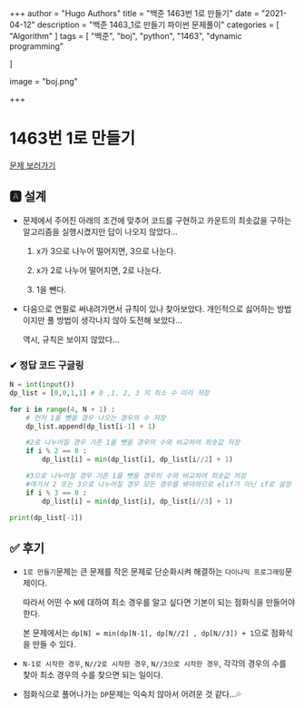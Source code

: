 +++
author = "Hugo Authors"
title = "백준 1463번 1로 만들기"
date = "2021-04-12"
description = "백준 1463_1로 만들기 파이썬 문제풀이"
categories = [
    "Algorithm"
]
tags = [
    "백준", "boj", "python", "1463", "dynamic programming"

]

image = "boj.png"

+++

# 1463번 1로 만들기

[문제 보러가기](https://www.acmicpc.net/problem/1463)

## 🅰 설계

* 문제에서 주어진 아래의 조건에 맞추어 코드를 구현하고 카운트의 최솟값을 구하는 알고리즘을 실행시켰지만 답이 나오지 않았다...

  1. x가 3으로 나누어 떨어지면, 3으로 나눈다.

  2. x가 2로 나누어 떨어지면, 2로 나눈다.

  3. 1을 뺀다.

* 다음으로 연필로 써내려가면서 규칙이 있나 찾아보았다. 개인적으로 싫어하는 방법이지만 풀 방법이 생각나지 않아 도전해 보았다...

  역시, 규칙은 보이지 않았다...

### ✔  정답 코드 구글링

```python
N = int(input())
dp_list = [0,0,1,1] # 0 ,1, 2, 3 의 최소 수 미리 저장

for i in range(4, N + 1) :
    # 먼저 1을 뺏을 경우 나오는 경우의 수 저장
    dp_list.append(dp_list[i-1] + 1)

    #2로 나누어질 경우 기존 1을 뺏을 경우의 수와 비교하여 최솟값 저장
    if i % 2 == 0 :
        dp_list[i] = min(dp_list[i], dp_list[i//2] + 1)

    #3으로 나누어질 경우 기존 1을 뺏을 경우의 수와 비교하여 최솟값 저장
    #여기서 2 또는 3으로 나누어질 경우 모든 경우를 봐야하므로 elif가 아닌 if로 설정
    if i % 3 == 0 :
        dp_list[i] = min(dp_list[i], dp_list[i//3] + 1)

print(dp_list[-1])
```


## ✅ 후기

* `1로 만들기`문제는 큰 문제를 작은 문제로 단순화시켜 해결하는 `다이나믹 프로그래밍`문제이다.

  따라서 어떤 수 `N`에 대하여 최소 경우를 알고 싶다면 기본이 되는 점화식을 만들어야 한다.

  본 문제에서는 `dp[N] = min(dp[N-1], dp[N//2] , dp[N//3]) + 1`으로 점화식을 만들 수 있다.

* `N-1로 시작한 경우`, `N//2로 시작한 경우`, `N//3으로 시작한 경우`, 각각의 경우의 수를 찾아 최소 경우의 수를 찾으면 되는 일이다.

* 점화식으로 풀어나가는 `DP`문제는 익숙치 않아서 어려운 것 같다...💦